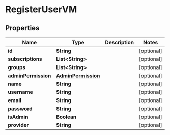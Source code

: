 

# RegisterUserVM


## Properties

Name | Type | Description | Notes
------------ | ------------- | ------------- | -------------
**id** | **String** |  |  [optional]
**subscriptions** | **List&lt;String&gt;** |  |  [optional]
**groups** | **List&lt;String&gt;** |  |  [optional]
**adminPermission** | [**AdminPermission**](AdminPermission.md) |  |  [optional]
**name** | **String** |  |  [optional]
**username** | **String** |  |  [optional]
**email** | **String** |  |  [optional]
**password** | **String** |  |  [optional]
**isAdmin** | **Boolean** |  |  [optional]
**provider** | **String** |  |  [optional]



